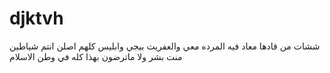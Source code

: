 # djktvh
ششات من قادها معاد فيه  المرده معي والعفريت بيجي وابليس  كلهم اصلن انتم شياطين منت بشر  ولا ماترضون بهذا كله في وطن الاسلام 
